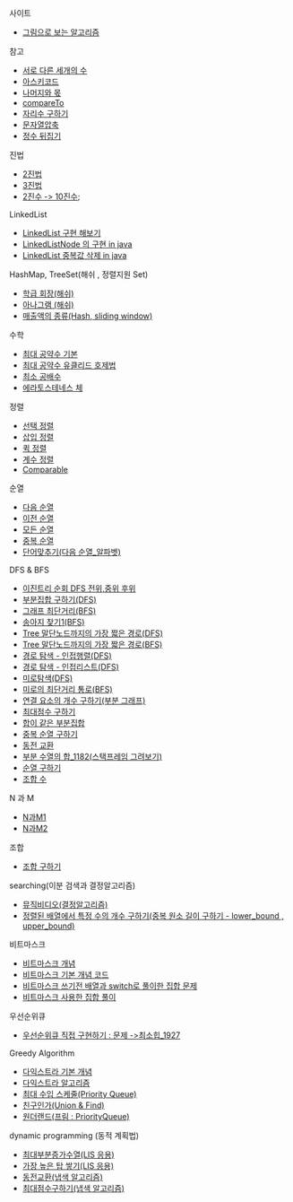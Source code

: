 사이트
- [그림으로 보는 알고리즘](https://visualgo.net/ko)

참고
- [서로 다른 세개의 수](./서로_다른_세개의수.java)
- [아스키코드](../pattern/아스키코드.md)
- [나머지와 몫](../pattern/나머지.md)
- [compareTo](./CompareToTest.java)
- [자리수 구하기](../good/자리수구하기.java)
- [문자열압축](../good/문자열압축.java)
- [정수 뒤집기](../good/1357.cpp)


진법
- [2진법](../study2021/exam/진법2.md)
- [3진법](../study2021/exam/진법3.md)
- [2진수 -> 10진수](../good/진수변환.java);

LinkedList 
- [LinkedList 구현 해보기](../study2021/datastructure/linkedlist/Impl.java)
- [LinkedListNode 의 구현 in java](../study2021/datastructure/linkedlist/LinkedListNode.java)
- [LinkedList 중복값 삭제 in java](../study2021/datastructure/linkedlist/LinkedListNode.java)

HashMap, TreeSet(해쉬 , 정렬지원 Set)
- [학급 회장(해쉬)](../study2021/hash/학급회장.md)
- [아나그램 (해쉬)](../study2021/hash/아나그램.md)
- [매출액의 종류(Hash, sliding window)](../study2021/hash/매출.md)

수학

- [최대 공약수 기본](../study2021/exam/최대공약수_1.java)
- [최대 공약수 유클리드 호제법](../study2021/exam/최대공약수_유클리드.java)
- [최소 공배수](../baekjoon/math1/최소공배수_1934.java)
- [에라토스테네스 체](../study2021/math/에라토스테네스.java)

정렬
- [선택 정렬](../study2021/sort/선택정렬.md)
- [삽입 정렬](../study2021/sort/삽입정렬.md)
- [퀵 정렬](../study2021/sort/퀵정렬.md)
- [계수 정렬](../study2021/sort/CountSort.java)
- [Comparable](../dongbinbook/question/sort/국영수_10825.java)

순열

- [다음 순열](./다음순열_10972.java)
- [이전 순열](../baekjoon/brute_force/이전순열_10973.java)
- [모든 순열](../baekjoon/brute_force/모든순열_10974.java)
- [중복 순열](../study2021/exam/증복순열구하기.java)
- [단어맞추기(다음 순열_알파벳)](../study2021/week8/단어맞추기_9081.java)

DFS & BFS 

- [이진트리 순회 DFS 전위,중위 후위](../study2021/exam/DFS.java)
- [부분집합 구하기(DFS)](../study2021/exam/부분집합.java)
- [그래프 최단거리(BFS)](../study2021/graph/그래프최단거리.md)
- [송아지 찾기1(BFS)](../study2021/exam/송아지찾기.java)
- [Tree 말단노드까지의 가장 짧은 경로(DFS)](../study2021/graph/Tree말단_DFS..md)
- [Tree 말단노드까지의 가장 짧은 경로(BFS)](../study2021/graph/Tree말단_BFS.md)
- [경로 탐색 - 인접행렬(DFS)](../study2021/graph/인접행렬.md)
- [경로 탐색 - 인접리스트(DFS)](../study2021/graph/인접리스트.md)
- [미로탐색(DFS)](../study2021/graph/미로탐색.md)
- [미로의 최단거리 통로(BFS)](../study2021/graph/미로의최단거리.md)
- [연결 요소의 개수 구하기(부분 그래프)](../study2021/graph/연결요소의개수.java)
- [최대점수 구하기](../study2021/graph/최대점수.md)
- [합이 같은 부분집합](../study2021/graph/합이같은.md)
- [중복 순열 구하기](../study2021/graph/중복순열구하기.java)
- [동전 교환](../study2021/graph/동전교환.md)
- [부분 수열의 합_1182(스택프레임 그려보기)](../study2021/bruteforce/부분수열의합_1182.java)
- [순열 구하기](../study2021/graph/순열구하기.md)
- [조합 수](../study2021/graph/조합수.md)

N 과 M
- [N과M1](../study2021/n_m/N과M1.java)
- [N과M2](../study2021/n_m/N과M2.java)

조합

- [조합 구하기](../study2021/exam/조합구하기.java)

searching(이분 검색과 결정알고리즘)
- [뮤직비디오(결정알고리즘)](../inflearn/sec06_sort_search/뮤직비디오.md)
- [정렬된 배열에서 특정 수의 개수 구하기(중복 원소 길이 구하기 - lower_bound , upper_bound)](../good/상한하한.md)

비트마스크 

- [비트마스크 개념 ](../baekjoon/brute_force/비트마스크.md)
- [비트마스크 기본 개념 코드](../study2021/bit/Test.java)
- [비트마스크 쓰기전 배열과 switch로 풀이한 집합 문제](../baekjoon/brute_force/집합_11723.java)
- [비트마스크 사용한 집합 풀이](../baekjoon/brute_force/집합_11723_비트마스크.java)

우선순위큐
- [우선순위큐 직접 구현하기 : 문제 ->최소힙_1927](../sovled/silver1/최소힙_1927.java)

Greedy Algorithm

- [다익스트라 기본 개념](../study2021/datastructure/다익스트라.md)
- [다익스트라 알고리즘](../study2021/dijkstra/다익스트라.md)
- [최대 수입 스케줄(Priority Queue)](../study2021/dijkstra/최대수입스케줄.java)
- [친구인가(Union & Find)](../study2021/exam/친구인가.md)
- [원더랜드(프림 : PriorityQueue)](../study2021)

dynamic programming (동적 계획법)

- [최대부분증가수열(LIS 응용)](../study2021/dp/최대부분증가수열)
- [가장 높은 탑 쌓기(LIS 응용)](../study2021/dp/가장높은탑.md)
- [동전교환(냅색 알고리즘)](../inflearn/sec10_dp/동전교환.md)
- [최대점수구하기(냅색 알고리즘)](../inflearn/sec10_dp/최대점수구하기_냅색.java)